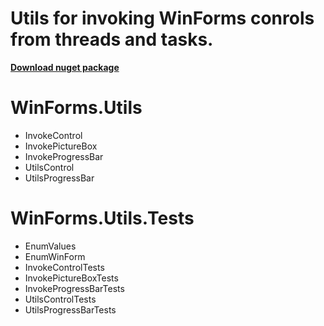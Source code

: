 # Utils for invoking WinForms conrols from threads and tasks.
**[Download nuget package]("https://www.nuget.org/packages/WinForms.Utils/")**

# WinForms.Utils
- InvokeControl
- InvokePictureBox
- InvokeProgressBar
- UtilsControl
- UtilsProgressBar

# WinForms.Utils.Tests
- EnumValues
- EnumWinForm
- InvokeControlTests
- InvokePictureBoxTests
- InvokeProgressBarTests
- UtilsControlTests
- UtilsProgressBarTests
